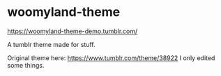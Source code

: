 # woomyland-theme

https://woomyland-theme-demo.tumblr.com/ 

A tumblr theme made for stuff.

Original theme here: https://www.tumblr.com/theme/38922
I only edited some things.
